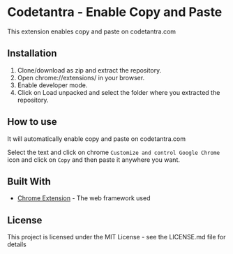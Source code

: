 # Codetantra - Enable Copy and Paste

This extension enables copy and paste on codetantra.com

## Installation
1. Clone/download as zip and extract the repository.
2. Open chrome://extensions/ in your browser.
3. Enable developer mode.
4. Click on Load unpacked and select the folder where you extracted the repository.

## How to use
It will automatically enable copy and paste on codetantra.com

Select the text and click on chrome `Customize and control Google Chrome` icon and click on `Copy` and then paste it anywhere you want.

## Built With

* [Chrome Extension](https://developer.chrome.com/extensions) - The web framework used

## License
This project is licensed under the MIT License - see the LICENSE.md file for details